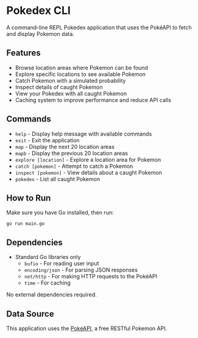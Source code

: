 # Pokedex CLI

A command-line REPL Pokedex application that uses the PokéAPI to fetch and display Pokemon data.

## Features

- Browse location areas where Pokemon can be found
- Explore specific locations to see available Pokemon
- Catch Pokemon with a simulated probability
- Inspect details of caught Pokemon
- View your Pokedex with all caught Pokemon
- Caching system to improve performance and reduce API calls

## Commands

- `help` - Display help message with available commands
- `exit` - Exit the application
- `map` - Display the next 20 location areas
- `mapb` - Display the previous 20 location areas
- `explore [location]` - Explore a location area for Pokemon
- `catch [pokemon]` - Attempt to catch a Pokemon
- `inspect [pokemon]` - View details about a caught Pokemon
- `pokedex` - List all caught Pokemon

## How to Run

Make sure you have Go installed, then run:

```
go run main.go
```

## Dependencies

- Standard Go libraries only
  - `bufio` - For reading user input
  - `encoding/json` - For parsing JSON responses
  - `net/http` - For making HTTP requests to the PokéAPI
  - `time` - For caching

No external dependencies required.

## Data Source

This application uses the [PokéAPI](https://pokeapi.co/), a free RESTful Pokemon API.
